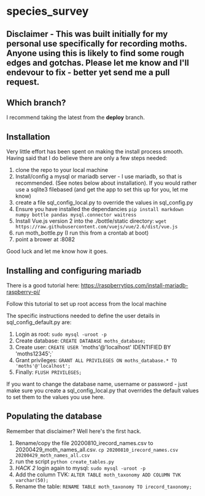 # species_survey

## Disclaimer - This was built initially for my personal use specifically for recording moths. Anyone using this is likely to find some rough edges and gotchas. Please let me know and I'll endevour to fix - better yet send me a pull request.

## Which branch?
I recommend taking the latest from the __deploy__ branch.

## Installation
Very little effort has been spent on making the install process smooth.
Having said that I do believe there are only a few steps needed:

1. clone the repo to your local machine
2. Install/config a mysql or mariadb server - I use mariadb, so that is recommended. (See notes below about installation). If you would rather use a sqlite3 filebased (and get the app to set this up for you, let me know)
3. create a file sql_config_local.py to override the values in sql_config.py
4. Ensure you have installed the dependancies 
```pip install markdown numpy bottle pandas mysql.connector waitress```
5. Install Vue.js version 2 into the ./bottle/static directory: `wget https://raw.githubusercontent.com/vuejs/vue/2.6/dist/vue.js` 
5. run moth_bottle.py (I run this from a crontab at boot)
6. point a brower at <your machine>:8082

Good luck and let me know how it goes.
  
  
  
## Installing and configuring mariadb
There is a good tutorial here: https://raspberrytips.com/install-mariadb-raspberry-pi/
  
Follow this tutorial to set up root access from the local machine

The specific instructions needed to define the user details in sql_config_default.py are:

  1. Login as root: `sudo mysql -uroot -p`
  2. Create database: `CREATE DATABASE moths_database;`
  3. Create user: `CREATE USER `'moths'@'localhost' IDENTIFIED BY 'moths12345';`
  4. Grant privileges: `GRANT ALL PRIVILEGES ON moths_database.* TO 'moths'@'localhost';`
  5. Finally: `FLUSH PRIVILEGES;`
  
If you want to change the database name, username or password - just make sure you create a sql_config_local.py that overrides the default values to set them to the values you use here.
  
## Populating the database
Remember that disclaimer? Well here's the first hack.

  1. Rename/copy the file 20200810_irecord_names.csv to 20200429_moth_names_all.csv.
  `cp 20200810_irecord_names.csv 20200429_moth_names_all.csv `
  2. run the script  `python create_tables.py`
  3. _HACK 2_ login again to mysql: `sudo mysql -uroot -p`
  4. Add the column TVK: `ALTER TABLE moth_taxonomy ADD COLUMN TVK varchar(50);`
  5. Rename the table: `RENAME TABLE moth_taxonomy TO irecord_taxonomy;`
  
